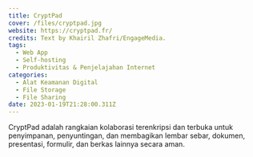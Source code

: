 ```yaml
---
title: CryptPad
cover: /files/cryptpad.jpg
website: https://cryptpad.fr/
credits: Text by Khairil Zhafri/EngageMedia.
tags:
  - Web App
  - Self-hosting
  - Produktivitas & Penjelajahan Internet
categories:
  - Alat Keamanan Digital
  - File Storage
  - File Sharing
date: 2023-01-19T21:28:00.311Z
---
```

CryptPad adalah rangkaian kolaborasi terenkripsi dan terbuka untuk penyimpanan, penyuntingan, dan membagikan lembar sebar, dokumen, presentasi, formulir, dan berkas lainnya secara aman.